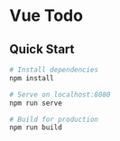 # Vue Todo

## Quick Start

```bash
# Install dependencies
npm install

# Serve on localhost:8080
npm run serve

# Build for production
npm run build
```

